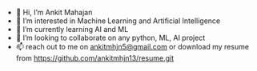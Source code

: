 - 👋 Hi, I’m Ankit Mahajan
- 👀 I’m interested in Machine Learning and Artificial Intelligence
- 🌱 I’m currently learning AI and ML
- 💞️ I’m looking to collaborate on any python, ML, AI project
- 📫 reach out to me on ankitmhjn5@gmail.com or download my resume from https://github.com/ankitmhjn13/resume.git
